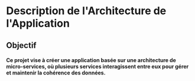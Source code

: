# Description de l'Architecture de l'Application
## Objectif
#### Ce projet vise à créer une application basée sur une architecture de micro-services, où plusieurs services interagissent entre eux pour gérer et maintenir la cohérence des données.
